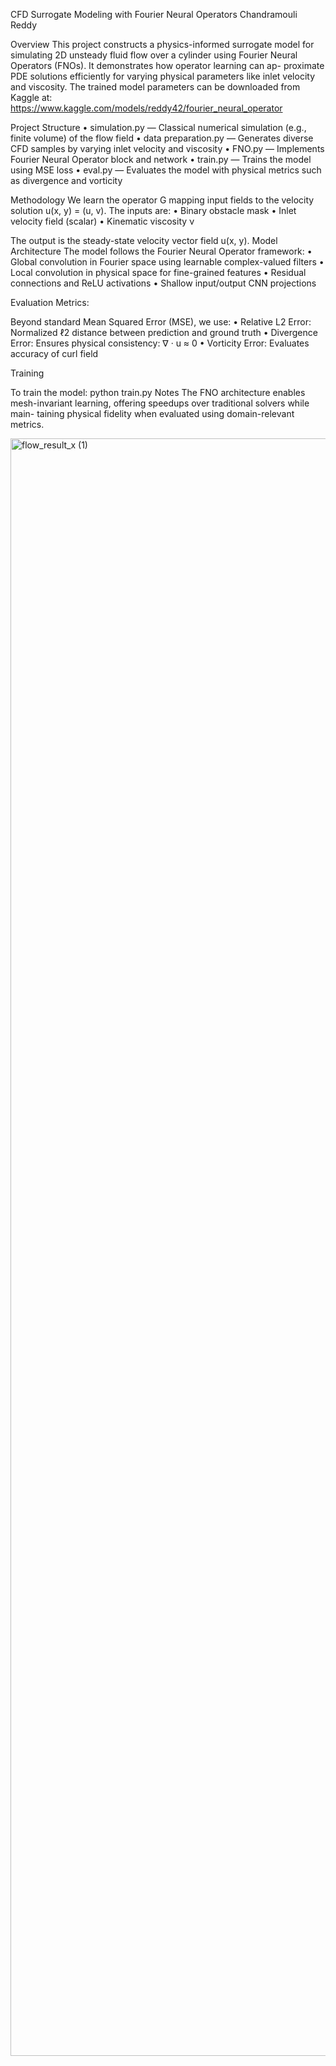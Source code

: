 CFD Surrogate Modeling with Fourier Neural Operators
Chandramouli Reddy

Overview
This project constructs a physics-informed surrogate model for simulating 2D unsteady fluid flow over
a cylinder using Fourier Neural Operators (FNOs). It demonstrates how operator learning can ap-
proximate PDE solutions efficiently for varying physical parameters like inlet velocity and viscosity.
The trained model parameters can be downloaded from Kaggle at: https://www.kaggle.com/models/reddy42/fourier_neural_operator

Project Structure
• simulation.py — Classical numerical simulation (e.g., finite volume) of the flow field
• data preparation.py — Generates diverse CFD samples by varying inlet velocity and viscosity
• FNO.py — Implements Fourier Neural Operator block and network
• train.py — Trains the model using MSE loss
• eval.py — Evaluates the model with physical metrics such as divergence and vorticity

Methodology
We learn the operator G mapping input fields to the velocity solution u(x, y) = (u, v). The inputs are:
• Binary obstacle mask
• Inlet velocity field (scalar)
• Kinematic viscosity ν

The output is the steady-state velocity vector field u(x, y).
Model Architecture
The model follows the Fourier Neural Operator framework:
• Global convolution in Fourier space using learnable complex-valued filters
• Local convolution in physical space for fine-grained features
• Residual connections and ReLU activations
• Shallow input/output CNN projections

Evaluation Metrics:

Beyond standard Mean Squared Error (MSE), we use:
• Relative L2 Error: Normalized ℓ2 distance between prediction and ground truth
• Divergence Error: Ensures physical consistency: ∇ · u ≈ 0
• Vorticity Error: Evaluates accuracy of curl field

Training

To train the model:
python train.py
Notes
The FNO architecture enables mesh-invariant learning, offering speedups over traditional solvers while main-
taining physical fidelity when evaluated using domain-relevant metrics.

<img width="2370" height="2588" alt="flow_result_x (1)" src="https://github.com/user-attachments/assets/16ea15ff-7fab-41e7-81cc-ed37c743380a" />

